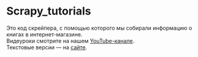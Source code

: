 # Scrapy_tutorials
Это код скрейпера, с помощью которого мы собирали информацию о книгах в интернет-магазине.   
Видеуроки смотрите на нашем [YouTube-канале](https://www.youtube.com/watch?v=n6pq0RjfpEM&ab_channel=%D0%9C%D0%B0%D1%81%D1%82%D0%B5%D1%80%D1%81%D0%BA%D0%B0%D1%8F%D0%92%D0%B0%D0%B6%D0%BD%D1%8B%D1%85%D0%B8%D1%81%D1%82%D0%BE%D1%80%D0%B8%D0%B9).  
Текстовые версии — на [сайте](https://istories.media/workshops/2021/11/26/parsing-s-pomoshchyu-python-urok-4/).
